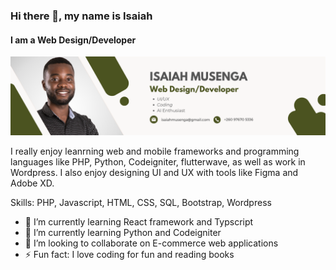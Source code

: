 ### Hi there 👋, my name is Isaiah
#### I am a Web Design/Developer
![I am a Web Design/Developer](https://github.com/Isaiah-Musenga/Isaiah-Musenga/blob/main/Isaiah%20Musenga.png)

I really enjoy leanrning web and mobile frameworks and programming languages like PHP, Python, Codeigniter, flutterwave, as well as work in Wordpress. I also enjoy designing UI and UX with tools like Figma and Adobe XD.

Skills: PHP, Javascript, HTML, CSS, SQL, Bootstrap, Wordpress

- 🔭 I’m currently learning React framework and Typscript 
- 🌱 I’m currently learning Python and Codeigniter 
- 👯 I’m looking to collaborate on E-commerce web applications 
- ⚡ Fun fact: I love coding for fun and reading books 






